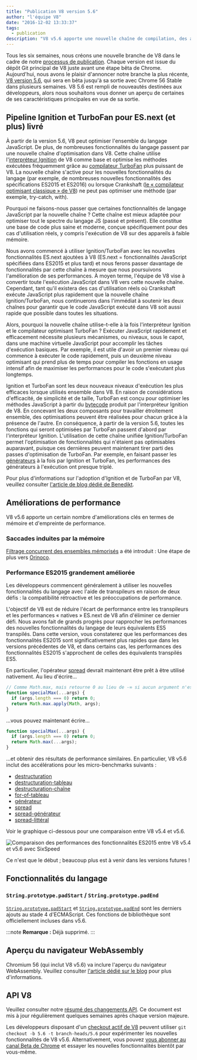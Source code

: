 ```yaml
---
title: "Publication V8 version 5.6"
author: "l'équipe V8"
date: "2016-12-02 13:33:37"
tags: 
  - publication
description: "V8 v5.6 apporte une nouvelle chaîne de compilation, des améliorations de performance, et un soutien accru pour les fonctionnalités du langage ECMAScript."
---
```

Tous les six semaines, nous créons une nouvelle branche de V8 dans le cadre de notre [processus de publication](/docs/release-process). Chaque version est issue du dépôt Git principal de V8 juste avant une étape bêta de Chrome. Aujourd'hui, nous avons le plaisir d'annoncer notre branche la plus récente, [V8 version 5.6](https://chromium.googlesource.com/v8/v8.git/+log/branch-heads/5.6), qui sera en bêta jusqu'à sa sortie avec Chrome 56 Stable dans plusieurs semaines. V8 5.6 est rempli de nouveautés destinées aux développeurs, alors nous souhaitons vous donner un aperçu de certaines de ses caractéristiques principales en vue de sa sortie.

<!--truncate-->
## Pipeline Ignition et TurboFan pour ES.next (et plus) livré

À partir de la version 5.6, V8 peut optimiser l'ensemble du langage JavaScript. De plus, de nombreuses fonctionnalités du langage passent par une nouvelle chaîne d'optimisation dans V8. Cette chaîne utilise l'[interpréteur Ignition](/blog/ignition-interpreter) de V8 comme base et optimise les méthodes exécutées fréquemment grâce au [compilateur TurboFan](/docs/turbofan) plus puissant de V8. La nouvelle chaîne s'active pour les nouvelles fonctionnalités du langage (par exemple, de nombreuses nouvelles fonctionnalités des spécifications ES2015 et ES2016) ou lorsque Crankshaft ([le « compilateur optimisant classique » de V8](https://blog.chromium.org/2010/12/new-crankshaft-for-v8.html)) ne peut pas optimiser une méthode (par exemple, try-catch, with).

Pourquoi ne faisons-nous passer que certaines fonctionnalités de langage JavaScript par la nouvelle chaîne ? Cette chaîne est mieux adaptée pour optimiser tout le spectre du langage JS (passé et présent). Elle constitue une base de code plus saine et moderne, conçue spécifiquement pour des cas d'utilisation réels, y compris l'exécution de V8 sur des appareils à faible mémoire.

Nous avons commencé à utiliser Ignition/TurboFan avec les nouvelles fonctionnalités ES.next ajoutées à V8 (ES.next = fonctionnalités JavaScript spécifiées dans ES2015 et plus tard) et nous ferons passer davantage de fonctionnalités par cette chaîne à mesure que nous poursuivons l'amélioration de ses performances. À moyen terme, l'équipe de V8 vise à convertir toute l'exécution JavaScript dans V8 vers cette nouvelle chaîne. Cependant, tant qu'il existera des cas d'utilisation réels où Crankshaft exécute JavaScript plus rapidement que la nouvelle chaîne Ignition/TurboFan, nous continuerons dans l'immédiat à soutenir les deux chaînes pour garantir que le code JavaScript exécuté dans V8 soit aussi rapide que possible dans toutes les situations.

Alors, pourquoi la nouvelle chaîne utilise-t-elle à la fois l'interpréteur Ignition et le compilateur optimisant TurboFan ? Exécuter JavaScript rapidement et efficacement nécessite plusieurs mécanismes, ou niveaux, sous le capot, dans une machine virtuelle JavaScript pour accomplir les tâches d'exécution basiques. Par exemple, il est utile d'avoir un premier niveau qui commence à exécuter le code rapidement, puis un deuxième niveau optimisant qui prend plus de temps pour compiler les fonctions en usage intensif afin de maximiser les performances pour le code s'exécutant plus longtemps.

Ignition et TurboFan sont les deux nouveaux niveaux d'exécution les plus efficaces lorsque utilisés ensemble dans V8. En raison de considérations d'efficacité, de simplicité et de taille, TurboFan est conçu pour optimiser les méthodes JavaScript à partir du [bytecode](https://fr.wikipedia.org/wiki/Bytecode) produit par l'interpréteur Ignition de V8. En concevant les deux composants pour travailler étroitement ensemble, des optimisations peuvent être réalisées pour chacun grâce à la présence de l'autre. En conséquence, à partir de la version 5.6, toutes les fonctions qui seront optimisées par TurboFan passent d'abord par l'interpréteur Ignition. L'utilisation de cette chaîne unifiée Ignition/TurboFan permet l'optimisation de fonctionnalités qui n'étaient pas optimisables auparavant, puisque ces dernières peuvent maintenant tirer parti des passes d'optimisation de TurboFan. Par exemple, en faisant passer les [générateurs](https://developer.mozilla.org/fr/docs/Web/JavaScript/Reference/Statements/function*) à la fois par Ignition et TurboFan, les performances des générateurs à l'exécution ont presque triplé.

Pour plus d'informations sur l'adoption d'Ignition et de TurboFan par V8, veuillez consulter [l'article de blog dédié de Benedikt](https://benediktmeurer.de/2016/11/25/v8-behind-the-scenes-november-edition/).

## Améliorations de performance

V8 v5.6 apporte un certain nombre d'améliorations clés en termes de mémoire et d'empreinte de performance.

### Saccades induites par la mémoire

[Filtrage concurrent des ensembles mémorisés](https://bugs.chromium.org/p/chromium/issues/detail?id=648568) a été introduit : Une étape de plus vers [Orinoco](/blog/orinoco).

### Performance ES2015 grandement améliorée

Les développeurs commencent généralement à utiliser les nouvelles fonctionnalités du langage avec l'aide de transpileurs en raison de deux défis : la compatibilité rétroactive et les préoccupations de performance.

L'objectif de V8 est de réduire l'écart de performance entre les transpileurs et les performances « natives » ES.next de V8 afin d'éliminer ce dernier défi. Nous avons fait de grands progrès pour rapprocher les performances des nouvelles fonctionnalités du langage de leurs équivalents ES5 transpilés. Dans cette version, vous constaterez que les performances des fonctionnalités ES2015 sont significativement plus rapides que dans les versions précédentes de V8, et dans certains cas, les performances des fonctionnalités ES2015 s'approchent de celles des équivalents transpilés ES5.

En particulier, l'opérateur [spread](https://developer.mozilla.org/en/docs/Web/JavaScript/Reference/Operators/Spread_operator) devrait maintenant être prêt à être utilisé nativement. Au lieu d'écrire…

```js
// Comme Math.max, mais retourne 0 au lieu de -∞ si aucun argument n'est fourni.
function specialMax(...args) {
  if (args.length === 0) return 0;
  return Math.max.apply(Math, args);
}
```

…vous pouvez maintenant écrire…

```js
function specialMax(...args) {
  if (args.length === 0) return 0;
  return Math.max(...args);
}
```

…et obtenir des résultats de performance similaires. En particulier, V8 v5.6 inclut des accélérations pour les micro-benchmarks suivants :

- [destructuration](https://github.com/fhinkel/six-speed/tree/master/tests/destructuring)
- [destructuration-tableau](https://github.com/fhinkel/six-speed/tree/master/tests/destructuring-array)
- [destructuration-chaîne](https://github.com/fhinkel/six-speed/tree/master/tests/destructuring-string)
- [for-of-tableau](https://github.com/fhinkel/six-speed/tree/master/tests/for-of-array)
- [générateur](https://github.com/fhinkel/six-speed/tree/master/tests/generator)
- [spread](https://github.com/fhinkel/six-speed/tree/master/tests/spread)
- [spread-générateur](https://github.com/fhinkel/six-speed/tree/master/tests/spread-generator)
- [spread-littéral](https://github.com/fhinkel/six-speed/tree/master/tests/spread-literal)

Voir le graphique ci-dessous pour une comparaison entre V8 v5.4 et v5.6.

![Comparaison des performances des fonctionnalités ES2015 entre V8 v5.4 et v5.6 avec [SixSpeed](https://fhinkel.github.io/six-speed/)](/_img/v8-release-56/perf.png)

Ce n'est que le début ; beaucoup plus est à venir dans les versions futures !

## Fonctionnalités du langage

### `String.prototype.padStart` / `String.prototype.padEnd`

[`String.prototype.padStart`](https://developer.mozilla.org/en-US/docs/Web/JavaScript/Reference/Global_Objects/String/padStart) et [`String.prototype.padEnd`](https://developer.mozilla.org/en-US/docs/Web/JavaScript/Reference/Global_Objects/String/padEnd) sont les derniers ajouts au stade 4 d'ECMAScript. Ces fonctions de bibliothèque sont officiellement incluses dans v5.6.

:::note
**Remarque :** Déjà supprimé.
:::

## Aperçu du navigateur WebAssembly

Chromium 56 (qui inclut V8 v5.6) va inclure l'aperçu du navigateur WebAssembly. Veuillez consulter [l'article dédié sur le blog](/blog/webassembly-browser-preview) pour plus d'informations.

## API V8

Veuillez consulter notre [résumé des changements API](https://docs.google.com/document/d/1g8JFi8T_oAE_7uAri7Njtig7fKaPDfotU6huOa1alds/edit). Ce document est mis à jour régulièrement quelques semaines après chaque version majeure.

Les développeurs disposant d'un [checkout actif de V8](/docs/source-code#using-git) peuvent utiliser `git checkout -b 5.6 -t branch-heads/5.6` pour expérimenter les nouvelles fonctionnalités de V8 v5.6. Alternativement, vous pouvez [vous abonner au canal Beta de Chrome](https://www.google.com/chrome/browser/beta.html) et essayer les nouvelles fonctionnalités bientôt par vous-même.
